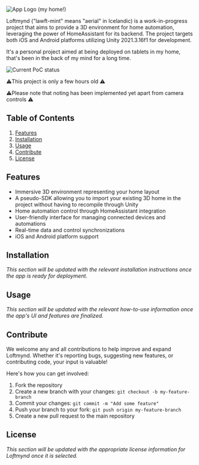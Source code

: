 ![App Logo (my home!)](https://user-images.githubusercontent.com/2972468/227187551-e6aceb87-9a47-439a-af6b-c742ae7117d6.png)

Loftmynd ("lawft-mint" means "aerial" in Icelandic) is a work-in-progress project that aims to provide a 3D environment for home automation, leveraging the power of HomeAssistant for its backend. The project targets both iOS and Android platforms utilizing Unity 2021.3.16f1 for development.

It's a personal project aimed at being deployed on tablets in my home, that's been in the back of my mind for a long time.

![Current PoC status](https://user-images.githubusercontent.com/2972468/227182864-cb642495-6e7f-4b2a-b4f9-a653e62138ad.gif)

⚠️This project is only a few hours old ⚠️

⚠️Please note that noting has been implemented yet apart from camera controls ⚠️

## Table of Contents

1. [Features](#features)
2. [Installation](#installation)
3. [Usage](#usage)
4. [Contribute](#contribute)
5. [License](#license)

## Features

- Immersive 3D environment representing your home layout 
- A pseudo-SDK allowing you to import your existing 3D home in the project without having to recompile through Unity
- Home automation control through HomeAssistant integration
- User-friendly interface for managing connected devices and automations
- Real-time data and control synchronizations
- iOS and Android platform support

## Installation

_This section will be updated with the relevant installation instructions once the app is ready for deployment._

## Usage

_This section will be updated with the relevant how-to-use information once the app's UI and features are finalized._

## Contribute 

We welcome any and all contributions to help improve and expand Loftmynd. Whether it's reporting bugs, suggesting new features, or contributing code, your input is valuable!

Here's how you can get involved:

1. Fork the repository
2. Create a new branch with your changes: `git checkout -b my-feature-branch`
3. Commit your changes: `git commit -m "Add some feature"`
4. Push your branch to your fork: `git push origin my-feature-branch`
5. Create a new pull request to the main repository

## License

_This section will be updated with the appropriate license information for Loftmynd once it is selected._
